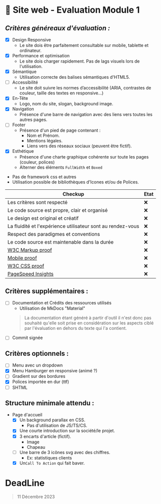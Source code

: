 
# 🍃 Site web - Evaluation Module 1
## _Critères généreaux d'évaluation :_

 - [x] Design Responsive
	* Le site dois être parfaitement consultable sur mobile, tablette et ordinateur.
 - [x] Performance et optimisation
	 * Le site dois charger rapidement. Pas de lags visuels lors de l'utilisation.
 - [x] Sémantique
	 * Utilisation correcte des balises sémantiques d'HTML5.
 - [ ] Accessibilité
	 * Le site doit suivre les normes d’accessibilité (ARIA, contrastes de couleur, taille des textes en responsive...)
 - [x] En-Tête
	 * Logo, nom du site, slogan, background image.
 - [x] Navigation
	 * Présence d'une barre de navigation avec des liens vers toutes les autres pages.
 - [ ] Footer
	 * Présence d'un pied de page contenant :
		 * Nom et Prénom.
		 * Mentions légales.
		 * Liens vers des réseaux sociaux (peuvent être fictif).
 - [x] Esthétique
	 * Présence d'une charte graphique cohérente sur toute les pages (couleur, polices)
	 * Alterner des éléments `FullWidth` et `Boxed`

 - Pas de framework css et autres
 - Utilisation possible de bibliothèques d'Icones et/ou de Polices.

|Checkup| Etat |
|--|--|
| Les critères sont respecté | :x: |
| Le code source est propre, clair et organisé | :x: |
|Le design est original et créatif | :x: |
|La fluidité et l'expérience utilisateur sont au rendez-vous | :x: |
|Respect des paradigmes et conventions | :x: |
|Le code source est maintenable dans la durée | :x: |
|[W3C Markup proof](https://validator.w3.org/) | :x: |
|[Mobile proof](https://ready.mobi/) | :x: |
|[W3C CSS proof](https://jigsaw.w3.org/css-validator/) | :x: |
|[PageSpeed Insights](https://pagespeed.web.dev/) | :x: |


## Critères supplémentaires :

 - [ ] Documentation et Crédits des ressources utilisés
	 - Utilisation de MkDocs "Material"
	 > La documentation étant généré à partir d'outil il n'est donc pas souhaité qu'elle soit prise en considération sur les aspects ciblé par l'évaluation en dehors du texte qui l'a contient.
 - [ ] Commit signée

## Critères optionnels :

 - [ ] Menu avec un dropdown
 - [x] Menu Hamburger en responsive (animé ?)
 - [ ] Gradient sur des bordures
 - [x] Polices importée en dur (ttf)
 - [ ] SHTML

## Structure minimale attendu :

 - Page d'accueil
	 - [x] Un background parallax en CSS.
		 - Pas d'utilisation de JS/TS/CS.
	 - [x] Une courte introduction sur la société/le projet.
	 - [x] 3 encarts d'article (fictif).
		 - Image
		 - Chapeau
	 - [ ] Une barre de 3 icônes svg avec des chiffres.
		 -  Ex: statistiques clients
	 - [x] Un`Call To Action` qui fait baver.
# DeadLine

> 11 Décembre 2023

